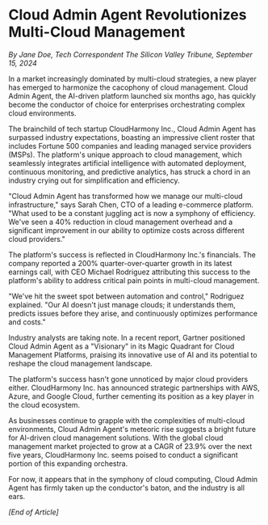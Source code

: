 # Cloud Admin Agent Revolutionizes Multi-Cloud Management

*By Jane Doe, Tech Correspondent*
*The Silicon Valley Tribune, September 15, 2024*

In a market increasingly dominated by multi-cloud strategies, a new player has emerged to harmonize the cacophony of cloud management. Cloud Admin Agent, the AI-driven platform launched six months ago, has quickly become the conductor of choice for enterprises orchestrating complex cloud environments.

The brainchild of tech startup CloudHarmony Inc., Cloud Admin Agent has surpassed industry expectations, boasting an impressive client roster that includes Fortune 500 companies and leading managed service providers (MSPs). The platform's unique approach to cloud management, which seamlessly integrates artificial intelligence with automated deployment, continuous monitoring, and predictive analytics, has struck a chord in an industry crying out for simplification and efficiency.

"Cloud Admin Agent has transformed how we manage our multi-cloud infrastructure," says Sarah Chen, CTO of a leading e-commerce platform. "What used to be a constant juggling act is now a symphony of efficiency. We've seen a 40% reduction in cloud management overhead and a significant improvement in our ability to optimize costs across different cloud providers."

The platform's success is reflected in CloudHarmony Inc.'s financials. The company reported a 200% quarter-over-quarter growth in its latest earnings call, with CEO Michael Rodriguez attributing this success to the platform's ability to address critical pain points in multi-cloud management.

"We've hit the sweet spot between automation and control," Rodriguez explained. "Our AI doesn't just manage clouds; it understands them, predicts issues before they arise, and continuously optimizes performance and costs."

Industry analysts are taking note. In a recent report, Gartner positioned Cloud Admin Agent as a "Visionary" in its Magic Quadrant for Cloud Management Platforms, praising its innovative use of AI and its potential to reshape the cloud management landscape.

The platform's success hasn't gone unnoticed by major cloud providers either. CloudHarmony Inc. has announced strategic partnerships with AWS, Azure, and Google Cloud, further cementing its position as a key player in the cloud ecosystem.

As businesses continue to grapple with the complexities of multi-cloud environments, Cloud Admin Agent's meteoric rise suggests a bright future for AI-driven cloud management solutions. With the global cloud management market projected to grow at a CAGR of 23.9% over the next five years, CloudHarmony Inc. seems poised to conduct a significant portion of this expanding orchestra.

For now, it appears that in the symphony of cloud computing, Cloud Admin Agent has firmly taken up the conductor's baton, and the industry is all ears.

*[End of Article]*
